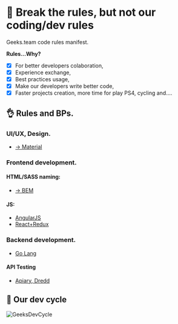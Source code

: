 # :punch: Break the rules, but not our coding/dev rules
Geeks.team code rules manifest.

**Rules...Why?**
- [x] For better developers colaboration,
- [x] Experience exchange, 
- [x] Best practices usage,
- [x] Make our developers write better code,
- [x] Faster projects creation, more time for play PS4, cycling and....

## :ok_hand: Rules and BPs.

### UI/UX, Design.
- [-> Material](https://material.google.com)

### Frontend development.

#### HTML/SASS naming:
- [-> BEM](https://ru.bem.info/methodology/naming-convention/)

#### JS:
- [AngularJS](https://github.com/geeksteam/CodeRules/tree/master/React)
- [React+Redux](https://github.com/geeksteam/CodeRules/tree/master/React)

### Backend development.
- [Go Lang](https://github.com/geeksteam/CodeRules/tree/master/Go)

#### API Testing
- [Apiary, Dredd](https://github.com/geeksteam/CodeRules/tree/master/Apiary)

## :clap: Our dev cycle
![GeeksDevCycle](https://github.com/geeksteam/CodeRules/blob/master/Geeks.DevProcess.png)

